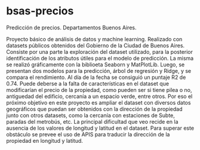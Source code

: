 # bsas-precios
Predicción de precios. Departamentos Buenos Aires. 

Proyecto básico de análisis de datos y machine learning. Realizado con datasets públicos obtenidos del Gobierno de la Ciudad de Buenos Aires.
Consiste por una parte la exploración del dataset utilizado, para la posterior identificación de los atributos útiles para el modelo de predicción.
La misma se realizó gráficamente con la biblioeta Seaborn y MatPlotLib. 
Luego, se presentan dos modelos para la predicción, árbol de regresión y Ridge, y se compara el rendimiento.
Al día de la fecha se consiguió un puntaje R2 de 0.74. Puede deberse a la falta de características en el dataset que modificarían el precio de la
propiedad, como pueden ser si tiene pilea o no, antiguedad del edificio, cercanía a un espacio verde, entre otros. 
Por eso el próximo objetivo en este proyecto es ampliar el dataset con diversos datos geográficos que puedan ser obtenidos con la dirección
de la propiedad junto con otros datasets, como la cercanía con estaciones de Subte, paradas del metrobús, etc. La principal dificultad que
veo recide en la ausencia de los valores de longitud y latitud en el dataset. Para superar este obstáculo se prevee el uso de APIS para traducir
la dirección de la propiedad en longitud y latitud. 


